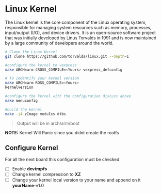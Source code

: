 # Linux Kernel

The Linux kernel is the core component of the Linux operating system, responsible for managing system resources such as memory, processes, input/output (I/O), and device drivers. It is an open-source software project that was initially developed by Linus Torvalds in 1991 and is now maintained by a large community of developers around the world.


``` bash
# Clone the Linux Kernel
git clone https://github.com/torvalds/linux.git --depth=1

#configure the kernel to vexpress
make ARCH=arm CROSS_COMPILE=<Yours> vexpress_defconfig

# To indentify your kernel version 
make ARCH=arm ROSS_COMPILE=<Yours> 
kernelversion

#configure the kernel with the configuration discuss above
make menuconfig

#build the kernel
make -j4 zImage modules dtbs

```
> Output will be in arch/arm/boot 

**NOTE:** Kernel Will Panic since you didnt create the rootfs

## Configure Kernel

For all the next board this configuration must be checked

- [ ] Enable **devtmpfs**
- [ ] Change kernel compression to **XZ**
- [ ] Change your kernel local version to your name and append on it **yourName**-v1.0